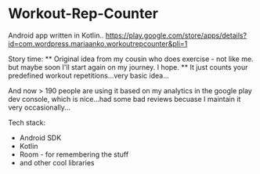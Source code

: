 # Workout-Rep-Counter
Android app written in Kotlin..
https://play.google.com/store/apps/details?id=com.wordpress.mariaanko.workoutrepcounter&pli=1


Story time:
**
Original idea from my cousin who does exercise - not like me. but maybe soon I'll start again on my journey. I hope.
**
It just counts your predefined workout repetitions...very basic idea...

And now > 190 people are using it based on my analytics in the google play dev console, which is nice...had some bad reviews becuase I maintain it very occasionally...


Tech stack:
- Android SDK
- Kotlin
- Room - for remembering the stuff
- and other cool libraries

